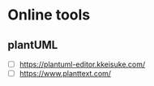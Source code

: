 # Online tools

## plantUML 
- [ ] https://plantuml-editor.kkeisuke.com/
- [ ] https://www.planttext.com/
